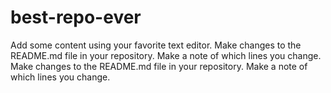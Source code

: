 # best-repo-ever
Add some content using your favorite text editor.
Make changes to the README.md file in your repository. Make a note of which lines you change.
Make changes to the README.md file in your repository. Make a note of which lines you change.
